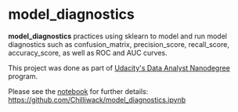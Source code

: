 # model_diagnostics

**model_diagnostics** practices using sklearn to model and run model diagnostics such as confusion_matrix, precision_score, recall_score, accuracy_score, as well as ROC and AUC curves.

This project was done as part of [Udacity's Data Analyst Nanodegree](https://www.udacity.com/course/data-analyst-nanodegree--nd002) program.

Please see the [notebook](https://github.com/Chilliwack/model_diagnostics) for further details: https://github.com/Chilliwack/model_diagnostics.ipynb

